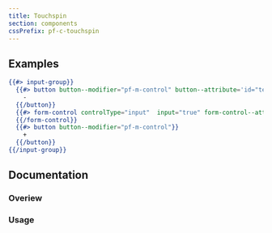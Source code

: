 ```yaml
---
title: Touchspin
section: components
cssPrefix: pf-c-touchspin
---
```


## Examples
```hbs title=Component
{{#> input-group}}
  {{#> button button--modifier="pf-m-control" button--attribute='id="textAreaButton1"'}}
    -
  {{/button}}
  {{#> form-control controlType="input"  input="true" form-control--attribute='type="text" id="textInput" name="textInput" aria-label="Input with button" aria-describedby="inputDropdownButton1"'}}
  {{/form-control}}
  {{#> button button--modifier="pf-m-control"}}
    +
  {{/button}}
{{/input-group}}
```

## Documentation
### Overiew


### Usage
